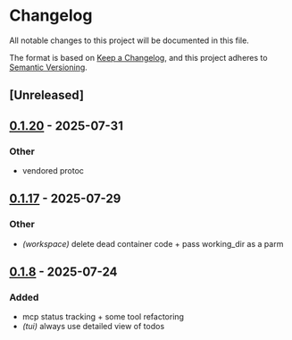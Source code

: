 # Changelog

All notable changes to this project will be documented in this file.

The format is based on [Keep a Changelog](https://keepachangelog.com/en/1.0.0/),
and this project adheres to [Semantic Versioning](https://semver.org/spec/v2.0.0.html).

## [Unreleased]

## [0.1.20](https://github.com/BrendanGraham14/steer/compare/steer-proto-v0.1.19...steer-proto-v0.1.20) - 2025-07-31

### Other

- vendored protoc

## [0.1.17](https://github.com/BrendanGraham14/steer/compare/steer-proto-v0.1.16...steer-proto-v0.1.17) - 2025-07-29

### Other

- *(workspace)* delete dead container code + pass working_dir as a parm

## [0.1.8](https://github.com/BrendanGraham14/steer/compare/steer-proto-v0.1.7...steer-proto-v0.1.8) - 2025-07-24

### Added

- mcp status tracking + some tool refactoring
- *(tui)* always use detailed view of todos
